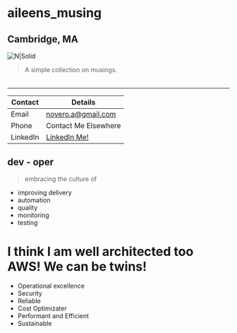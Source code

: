 # aileens_musing
## Cambridge, MA

![N|Solid](https://ca.slack-edge.com/T0495HV8H-U01AM69UW3E-ae635702c574-72)

> A simple collection on musings.

###### 


## 
___ 

| Contact | Details |
| ------ | ------ |
| Email | [novero.a\@gmail.com](mailto:novero.a@gmail.com?subject=GitHunLinker)|
| Phone | Contact Me Elsewhere  |
| LinkedIn | [LinkedIn Me!](www.linkedin.com/in/anovero) |


## dev - oper
> embracing the culture of 
* improving delivery
* automation
* quality
* monitoring
* testing

# I think I am well architected too AWS!  We can be twins!
* Operational excellence
* Security
* Reliable
* Cost Optimizater
* Performant and Efficient
* Sustainable
